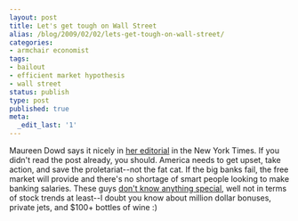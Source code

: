 ```yaml
---
layout: post
title: Let's get tough on Wall Street
alias: /blog/2009/02/02/lets-get-tough-on-wall-street/
categories:
- armchair economist
tags:
- bailout
- efficient market hypothesis
- wall street
status: publish
type: post
published: true
meta:
  _edit_last: '1'
---
```

Maureen Dowd says it nicely in <a title="Disgorge, Wall St Fat Cats" href="http://www.nytimes.com/2009/02/01/opinion/01dowd.html?_r=1&amp;ex=1391230800" target="_blank">her editorial</a> in the New York Times. If you didn't read the post already, you should. America needs to get upset, take action, and save the proletariat--not the fat cat. If the big banks fail, the free market will provide and there's no shortage of smart people looking to make banking salaries. These guys <a title="Efficient Market Hypothesis" href="http://en.wikipedia.org/wiki/Efficient_market_hypothesis" target="_blank">don't know anything special</a>, well not in terms of stock trends at least--I doubt you know about million dollar bonuses, private jets, and $100+ bottles of wine :)
